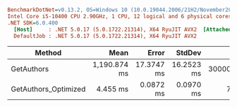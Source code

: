 ``` ini

BenchmarkDotNet=v0.13.2, OS=Windows 10 (10.0.19044.2006/21H2/November2021Update)
Intel Core i5-10400 CPU 2.90GHz, 1 CPU, 12 logical and 6 physical cores
.NET SDK=6.0.400
  [Host]     : .NET 5.0.17 (5.0.1722.21314), X64 RyuJIT AVX2  [AttachedDebugger]
  DefaultJob : .NET 5.0.17 (5.0.1722.21314), X64 RyuJIT AVX2


```
|               Method |         Mean |      Error |     StdDev |       Gen0 |       Gen1 |      Gen2 |    Allocated |
|--------------------- |-------------:|-----------:|-----------:|-----------:|-----------:|----------:|-------------:|
|           GetAuthors | 1,190.874 ms | 17.3747 ms | 16.2523 ms | 30000.0000 | 11000.0000 | 3000.0000 | 182340.68 KB |
| GetAuthors_Optimized |     4.455 ms |  0.0872 ms |  0.0970 ms |     7.8125 |          - |         - |     80.28 KB |
